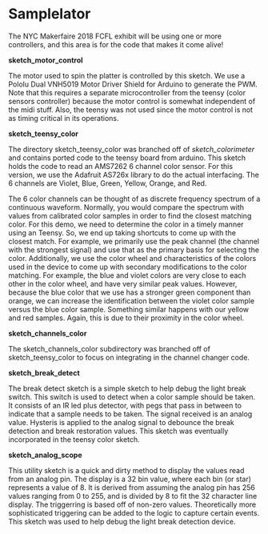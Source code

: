 # Samplelator
The NYC Makerfaire 2018 FCFL exhibit will be using one or more controllers, and this area is for the code that makes it come alive!

__sketch_motor_control__

The motor used to spin the platter is controlled by this sketch. We use a Pololu Dual VNH5019 Motor Driver Shield for Arduino to generate the PWM. Note that this requires a separate microcontroller from the teensy (color sensors controller) because the motor control is somewhat independent of the midi stuff. Also, the teensy was not used since the motor control is not as timing critical in its operations.

__sketch_teensy_color__

The directory sketch_teensy_color was branched off of *sketch_colorimeter* and contains ported code to the teensy board from arduino. This sketch holds the code to read an AMS7262 6 channel color sensor. For this version, we use the Adafruit AS726x library to do the actual interfacing. The 6 channels are Violet, Blue, Green, Yellow, Orange, and Red. 

The 6 color channels can be thought of as discrete frequency spectrum of a continuous waveform. Normally, you would compare the spectrum with values from calibrated color samples in order to find the closest matching color. For this demo, we need to determine the color in a timely manner using an Teensy. So, we end up taking shortcuts to come up with the closest match. For example, we primarily use the peak channel (the channel with the strongest signal) and use that as the primary basis for selecting the color. Additionally, we use the color wheel and characteristics of the colors used in the device to come up with secondary modifications to the color matching. For example, the blue and violet colors are very close to each other in the color wheel, and have very similar peak values. However, because the blue color that we use has a stronger green component than orange, we can increase the identification between the violet color sample versus the blue color sample. Something similar happens with our yellow and red samples. Again, this is due to their proximity in the color wheel.

__sketch_channels_color__

The sketch_channels_color subdirectory was branched off of sketch_teensy_color to focus on integrating in the channel changer code.

__sketch_break_detect__

The break detect sketch is a simple sketch to help debug the light break switch. This switch is used to detect when a color sample should be taken. It consists of an IR led plus detector, with pegs that pass in between to indicate that a sample needs to be taken. The signal received is an analog value. Hysteris is applied to the analog signal to debounce the break detection and break restoration values. This sketch was eventually incorporated in the teensy color sketch.

__sketch_analog_scope__

This utility sketch is a quick and dirty method to display the values read from an analog pin. The display is a 32 bin value, where each bin (or star) represents a value of 8. It is derived from assuming the analog pin has 256 values ranging from 0 to 255, and is divided by 8 to fit the 32 character line display. The triggerring is based off of non-zero values. Theoretically more sophisticated triggering can be added to the logic to capture certain events. This sketch was used to help debug the light break detection device.
